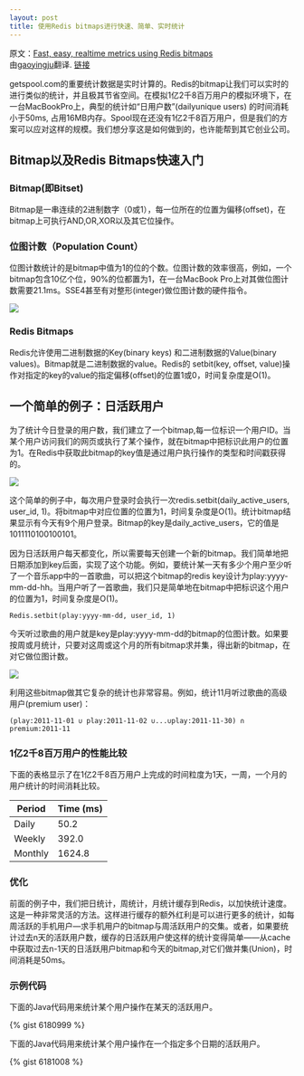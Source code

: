 ```yaml
---
layout: post
title: 使用Redis bitmaps进行快速、简单、实时统计
---
```


原文：[Fast, easy, realtime metrics using Redis bitmaps](http://blog.getspool.com/2011/11/29/fast-easy-realtime-metrics-using-redis-bitmaps/)  
由[gaoyingju](http://my.csdn.net/gaoyingju)翻译.   [链接](http://blog.csdn.net/gaoyingju/article/details/9671283)

getspool.com的重要统计数据是实时计算的。Redis的bitmap让我们可以实时的进行类似的统计，并且极其节省空间。在模拟1亿2千8百万用户的模拟环境下，在一台MacBookPro上，典型的统计如“日用户数”(dailyunique users) 的时间消耗小于50ms, 占用16MB内存。Spool现在还没有1亿2千8百万用户，但是我们的方案可以应对这样的规模。我们想分享这是如何做到的，也许能帮到其它创业公司。

## Bitmap以及Redis Bitmaps快速入门

### Bitmap(即Bitset)

Bitmap是一串连续的2进制数字（0或1），每一位所在的位置为偏移(offset)，在bitmap上可执行AND,OR,XOR以及其它位操作。

### 位图计数（Population Count）

位图计数统计的是bitmap中值为1的位的个数。位图计数的效率很高，例如，一个bitmap包含10亿个位，90%的位都置为1，在一台MacBook Pro上对其做位图计数需要21.1ms。SSE4甚至有对整形(integer)做位图计数的硬件指令。

![](http://img.blog.csdn.net/20130731182138046?watermark/2/text/aHR0cDovL2Jsb2cuY3Nkbi5uZXQvZ2FveWluZ2p1/font/5a6L5L2T/fontsize/400/fill/I0JBQkFCMA==/dissolve/70/gravity/SouthEast)

### Redis Bitmaps

Redis允许使用二进制数据的Key(binary keys) 和二进制数据的Value(binary values)。Bitmap就是二进制数据的value。Redis的 setbit(key, offset, value)操作对指定的key的value的指定偏移(offset)的位置1或0，时间复杂度是O(1)。

## 一个简单的例子：日活跃用户

为了统计今日登录的用户数，我们建立了一个bitmap,每一位标识一个用户ID。当某个用户访问我们的网页或执行了某个操作，就在bitmap中把标识此用户的位置为1。在Redis中获取此bitmap的key值是通过用户执行操作的类型和时间戳获得的。

![](http://img.blog.csdn.net/20130731182321171?watermark/2/text/aHR0cDovL2Jsb2cuY3Nkbi5uZXQvZ2FveWluZ2p1/font/5a6L5L2T/fontsize/400/fill/I0JBQkFCMA==/dissolve/70/gravity/SouthEast)

这个简单的例子中，每次用户登录时会执行一次redis.setbit(daily_active_users, user_id, 1)。将bitmap中对应位置的位置为1，时间复杂度是O(1)。统计bitmap结果显示有今天有9个用户登录。Bitmap的key是daily_active_users，它的值是1011110100100101。

因为日活跃用户每天都变化，所以需要每天创建一个新的bitmap。我们简单地把日期添加到key后面，实现了这个功能。例如，要统计某一天有多少个用户至少听了一个音乐app中的一首歌曲，可以把这个bitmap的redis key设计为play:yyyy-mm-dd-hh。当用户听了一首歌曲，我们只是简单地在bitmap中把标识这个用户的位置为1，时间复杂度是O(1)。

    Redis.setbit(play:yyyy-mm-dd, user_id, 1)

今天听过歌曲的用户就是key是play:yyyy-mm-dd的bitmap的位图计数。如果要按周或月统计，只要对这周或这个月的所有bitmap求并集，得出新的bitmap，在对它做位图计数。

![](http://img.blog.csdn.net/20130731182438265?watermark/2/text/aHR0cDovL2Jsb2cuY3Nkbi5uZXQvZ2FveWluZ2p1/font/5a6L5L2T/fontsize/400/fill/I0JBQkFCMA==/dissolve/70/gravity/SouthEast)

利用这些bitmap做其它复杂的统计也非常容易。例如，统计11月听过歌曲的高级用户(premium user)：

    (play:2011-11-01 ∪ play:2011-11-02 ∪...∪play:2011-11-30) ∩ premium:2011-11

### 1亿2千8百万用户的性能比较

下面的表格显示了在1亿2千8百万用户上完成的时间粒度为1天，一周，一个月的用户统计的时间消耗比较。
<table>
<thead>
<tr>
<th>Period</th>
<th>Time (ms)</th>
</tr>
</thead>
<tbody>
<tr>
<td>Daily</td>
<td>50.2</td>
</tr>
<tr>
<td>Weekly</td>
<td>392.0</td>
</tr>
<tr>
<td>Monthly</td>
<td>1624.8</td>
</tr>
</tbody>
</table>

### 优化

前面的例子中，我们把日统计，周统计，月统计缓存到Redis，以加快统计速度。  
这是一种非常灵活的方法。这样进行缓存的额外红利是可以进行更多的统计，如每周活跃的手机用户—求手机用户的bitmap与周活跃用户的交集。或者，如果要统计过去n天的活跃用户数，缓存的日活跃用户使这样的统计变得简单——从cache中获取过去n-1天的日活跃用户bitmap和今天的bitmap,对它们做并集(Union)，时间消耗是50ms。

### 示例代码

下面的Java代码用来统计某个用户操作在某天的活跃用户。

{% gist 6180999 %}

下面的Java代码用来统计某个用户操作在一个指定多个日期的活跃用户。

{% gist 6181008 %}


